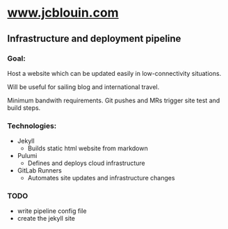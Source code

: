 # www.jcblouin.com
## Infrastructure and deployment pipeline

### Goal:
Host a website which can be updated easily in low-connectivity situations.

Will be useful for sailing blog and international travel.

Minimum bandwith requirements. Git pushes and MRs trigger site test and build steps.


### Technologies:
- Jekyll
    - Builds static html website from markdown
- Pulumi
    - Defines and deploys cloud infrastructure
- GitLab Runners
    - Automates site updates and infrastructure changes

### TODO
- write pipeline config file
- create the jekyll site